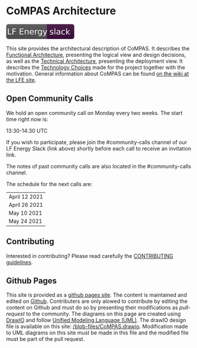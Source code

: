 # CoMPAS Architecture

[![Slack](public/LFEnergy-slack.svg)](http://lfenergy.slack.com/)

This site provides the architectural description of CoMPAS. It describes the [Functional Architecture](FUNCTIONAL_ARCHITECTURE.md), presenting the logical view and design decisions, as well as the [Technical Architecture](technical/TECHNICAL_ARCHITECTURE.md), presenting the deployment view. It describes the [Technology Choices](TECHNOLOGY.md) made for the project together with the motivation.
General information about CoMPAS can be found [on the wiki at the LFE site](https://wiki.lfenergy.org/display/HOME/CoMPAS).

## Open Community Calls
We hold an open community call on Monday every two weeks. The start time right now is:

13:30-14:30 UTC

If you wish to participate, please join the #community-calls channel of our LF Energy Slack (link above) shortly before each call to receive an invitation link.

The notes of past community calls are also located in the #community-calls channel.

The schedule for the next calls are:

| |
|-|
|April 12 2021|
|April 26 2021|
|May 10 2021|
|May 24 2021|

## Contributing
Interested in contributing? Please read carefully the [CONTRIBUTING guidelines](https://github.com/com-pas/contributing/blob/master/CONTRIBUTING.md).

## Github Pages
This site is provided as a [github pages site](https://com-pas.github.io/compas-architecture/). The content is maintained and edited on [Github](https://github.com/com-pas/compas-architecture). Contributers are only alowed to contribute by editing the content on Github and must do so by presenting their modifications as *pull-request* to the community. 
The diagrams on this page are created using [DrawIO](https://github.com/jgraph/drawio-desktop/releases) and follow [Unified Modeling Language (UML)](https://www.omg.org/spec/UML/). The drawIO design file is available on this site: [/blob-files/CoMPAS.drawio](blob-files/CoMPAS.drawio). Modification made to UML diagrams on this site must be made in this file and the modified file must be part of the pull request.
